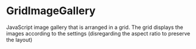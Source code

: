 GridImageGallery
================

JavaScript image gallery that is arranged in a grid. The grid displays the images according to the settings (disregarding the aspect ratio to preserve the layout)
